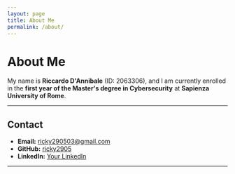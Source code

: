 ```yaml
---
layout: page
title: About Me
permalink: /about/
---
```


# About Me

My name is **Riccardo D'Annibale** (ID: 2063306), and I am currently enrolled in the **first year of the Master's degree in Cybersecurity** at **Sapienza University of Rome**.

---

## Contact

- **Email:** [ricky290503@gmail.com](mailto:ricky290503@gmail.com)  
- **GitHub:** [ricky2905](https://github.com/ricky2905)  
- **LinkedIn:** [Your LinkedIn]()

---


